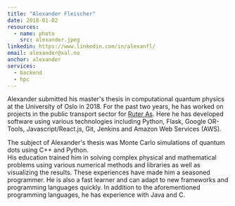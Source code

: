 ```yaml
---
title: "Alexander Fleischer"
date: 2018-01-02
resources:
  - name: photo
    src: alexander.jpeg
linkedin: https://www.linkedin.com/in/alexanfl/
email: alexander@xal.no
anchor: alexander
services:
  - backend
  - hpc
---
```

Alexander submitted his master's thesis in computational quantum physics at
the University of Oslo in 2018. 
For the past two years, he has worked on projects in the public 
transport sector for [Ruter As](https://www.ruter.no). Here he has developed
software using various technologies including Python, Flask, Google OR-Tools,
Javascript/React.js, Git, Jenkins and Amazon Web Services (AWS).
<!--more-->
The subject of Alexander's thesis was Monte Carlo simulations of quantum dots
using C++ and Python.  
His education trained him in solving complex physical and 
mathematical problems using various numerical methods and libraries
as well as visualizing the results. 
These experiences have made him a seasoned programmer. 
He is also a fast learner and can adapt to new frameworks and
programming languages quickly.
In addition to the aforementioned programming languages, he has experience
with Java and C.
